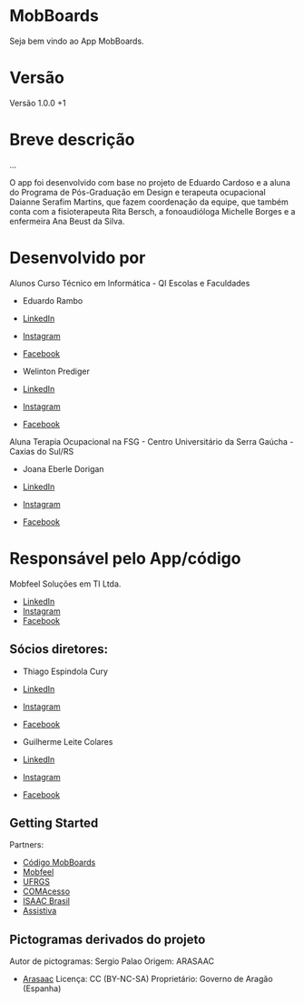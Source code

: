 # MobBoards

Seja bem vindo ao App MobBoards.

# Versão

Versão 1.0.0 +1

# Breve descrição

...

O app foi desenvolvido com base no projeto de Eduardo Cardoso e a aluna do Programa de Pós-Graduação em Design e terapeuta ocupacional Daianne Serafim Martins, que fazem coordenação da equipe, que também conta com a fisioterapeuta Rita Bersch, a fonoaudióloga Michelle Borges e a enfermeira Ana Beust da Silva.

# Desenvolvido por

Alunos Curso Técnico em Informática - QI Escolas e Faculdades

- Eduardo Rambo

- [LinkedIn](https://#)
- [Instagram](https://#)
- [Facebook](https://#)

- Welinton Prediger

- [LinkedIn](https://www.linkedin.com/in/welintonprediger/)
- [Instagram](https://#)
- [Facebook](https://www.facebook.com/welinton.prediger)

Aluna Terapia Ocupacional na FSG - Centro Universitário da Serra Gaúcha - Caxias do Sul/RS

- Joana Eberle Dorigan

- [LinkedIn](https://#)
- [Instagram](https://#)
- [Facebook](https://#)

# Responsável pelo App/código

Mobfeel Soluções em TI Ltda.

- [LinkedIn](https://www.linkedin.com/company/mobfeel)
- [Instagram](https://instagram.com/mobfeel)
- [Facebook](https://fb.com/mobfeel)

## Sócios diretores:

- Thiago Espindola Cury

- [LinkedIn](https://www.linkedin.com/in/cury-thiago)
- [Instagram](https://instagram.com/cury_thiago)
- [Facebook](https://fb.com/thiago_cury)

- Guilherme Leite Colares

- [LinkedIn](https://www.linkedin.com/in/)
- [Instagram](https://instagram.com/)
- [Facebook](https://fb.com/)

## Getting Started

Partners:

- [Código MobBoards](https://https://github.com/mobfeel/mobboards/)
- [Mobfeel](https://mobfeel.com.br)
- [UFRGS](https://ufrgs.br)
- [COMAcesso](https://www.ufrgs.br/comacesso/pranchas-caa-hospitalar/)
- [ISAAC Brasil](http://www.isaacbrasil.org.br/)
- [Assistiva](https://www.assistiva.com.br/)

## Pictogramas derivados do projeto

Autor de pictogramas: Sergio Palao
Origem: ARASAAC
- [Arasaac](http://www.arasaac.org)
Licença: CC (BY-NC-SA)
Proprietário: Governo de Aragão (Espanha)
